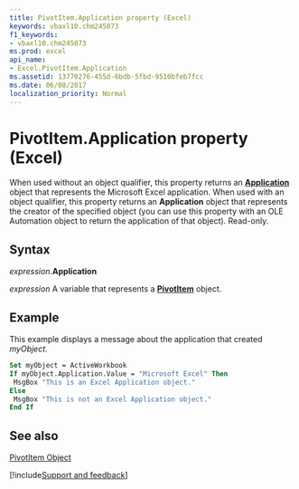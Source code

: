 ```yaml
---
title: PivotItem.Application property (Excel)
keywords: vbaxl10.chm245073
f1_keywords:
- vbaxl10.chm245073
ms.prod: excel
api_name:
- Excel.PivotItem.Application
ms.assetid: 13770276-455d-6bdb-5fbd-9510bfeb7fcc
ms.date: 06/08/2017
localization_priority: Normal
---
```



# PivotItem.Application property (Excel)

When used without an object qualifier, this property returns an  **[Application](Excel.Application(object).md)** object that represents the Microsoft Excel application. When used with an object qualifier, this property returns an **Application** object that represents the creator of the specified object (you can use this property with an OLE Automation object to return the application of that object). Read-only.


## Syntax

_expression_.**Application**

_expression_ A variable that represents a **[PivotItem](Excel.PivotItem.md)** object.


## Example

This example displays a message about the application that created _myObject_.


```vb
Set myObject = ActiveWorkbook 
If myObject.Application.Value = "Microsoft Excel" Then 
 MsgBox "This is an Excel Application object." 
Else 
 MsgBox "This is not an Excel Application object." 
End If
```


## See also


[PivotItem Object](Excel.PivotItem.md)

[!include[Support and feedback](~/includes/feedback-boilerplate.md)]